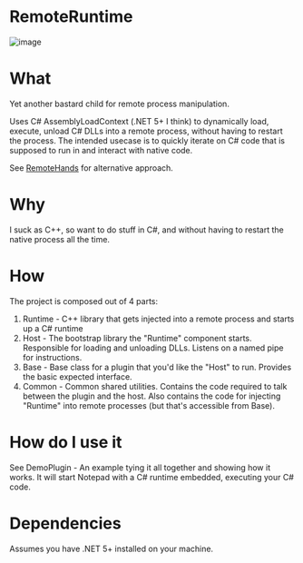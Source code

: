 # RemoteRuntime

![image](https://user-images.githubusercontent.com/1144861/142778799-48b75f10-c8cb-48f4-84d2-7d096dc33dc9.png)

# What

Yet another bastard child for remote process manipulation.

Uses C# AssemblyLoadContext (.NET 5+ I think) to dynamically load, execute, unload C# DLLs into a remote process, without having to restart the process.
The intended usecase is to quickly iterate on C# code that is supposed to run in and interact with native code.

See [RemoteHands](https://github.com/AudriusButkevicius/RemoteHands) for alternative approach.

# Why

I suck as C++, so want to do stuff in C#, and without having to restart the native process all the time.

# How

The project is composed out of 4 parts:

1. Runtime - C++ library that gets injected into a remote process and starts up a C# runtime
2. Host - The bootstrap library the "Runtime" component starts. Responsible for loading and unloading DLLs. Listens on a named pipe for instructions.
3. Base - Base class for a plugin that you'd like the "Host" to run. Provides the basic expected interface.
4. Common - Common shared utilities. Contains the code required to talk between the plugin and the host. Also contains the code for injecting "Runtime" into remote processes (but that's accessible from Base).

# How do I use it

See DemoPlugin - An example tying it all together and showing how it works.
It will start Notepad with a C# runtime embedded, executing your C# code.

# Dependencies

Assumes you have .NET 5+ installed on your machine.
